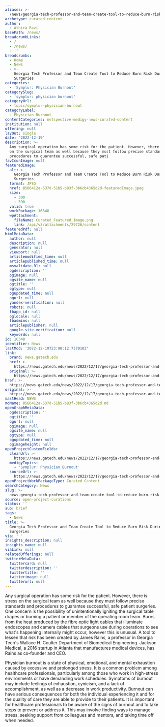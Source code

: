 ```yaml
---
aliases: >-
  /news/georgia-tech-professor-and-team-create-tool-to-reduce-burn-risk-during-surgeries
archetype: curated-content
author:
  - Athira Ravi
basePath: /news/
breadcrumbLinks:
  - /
  - /news/
  - ''
breadcrumbs:
  - Home
  - News
  - >-
    Georgia Tech Professor and Team Create Tool to Reduce Burn Risk During
    Surgeries
categories:
  - 'Symplur: Physician Burnout'
categorySlug:
  - 'symplur: physician burnout'
categoryUrl:
  - topic/symplur-physician-burnout
categoryLabel:
  - Physician Burnout
contentCategories: netspective-medigy-news-curated-content
institution: null
offering: null
layOut: single
date: '2022-12-19'
description: >-
  Any surgical operation has some risk for the patient. However, there is stress
  on the surgical team as well because they must follow precise standards and
  procedures to guarantee successful, safe pati
favIconImage: null
featuredImage:
  alt: >-
    Georgia Tech Professor and Team Create Tool to Reduce Burn Risk During
    Surgeries
  format: JPEG
  href: 8566412a-537d-51b5-b83f-3b6cb4365d2d-featuredImage.jpeg
  size:
    - 300
    - 590
  valid: true
  workPackage: 16348
  wpAttachment:
    fileName: Curated_Featured_Image.png
    link: /api/v3/attachments/29726/content
featuredPdf: null
htmlMetaData:
  author: null
  description: null
  generator: null
  viewport: null
  articlemodified_time: null
  articlepublished_time: null
  msvalidate.01: null
  ogdescription: ''
  ogimage: null
  ogsite_name: null
  ogtitle: ''
  ogtype: null
  ogupdated_time: null
  ogurl: null
  yandex-verification: null
  robots: null
  fbapp_id: null
  oglocale: null
  fbadmins: null
  articlepublisher: null
  google-site-verification: null
  keywords: null
id: 16348
identifier: News
lastMod: '2022-12-19T23:00:12.737010Z'
link:
  brand: news.gatech.edu
  href: >-
    https://news.gatech.edu/news/2022/12/17/georgia-tech-professor-and-team-create-tool-reduce-burn-risk-during-surgeries
  original: >-
    https://news.gatech.edu/news/2022/12/17/georgia-tech-professor-and-team-create-tool-reduce-burn-risk-during-surgeries
href: >-
  https://news.gatech.edu/news/2022/12/17/georgia-tech-professor-and-team-create-tool-reduce-burn-risk-during-surgeries
original: >-
  https://news.gatech.edu/news/2022/12/17/georgia-tech-professor-and-team-create-tool-reduce-burn-risk-during-surgeries
mastHead: NEWS
mdName: 8566412a-537d-51b5-b83f-3b6cb4365d2d.md
openGraphMetaData:
  ogdescription: ''
  ogtitle: ''
  ogurl: null
  ogimage: null
  ogsite_name: null
  ogtype: null
  ogupdated_time: null
  ogimageheight: null
openProjectCustomFields:
  cleanUrl: >-
    https://news.gatech.edu/news/2022/12/17/georgia-tech-professor-and-team-create-tool-reduce-burn-risk-during-surgeries
  medigyTopics:
    - 'Symplur: Physician Burnout'
  sourceUrl: >-
    https://news.gatech.edu/news/2022/12/17/georgia-tech-professor-and-team-create-tool-reduce-burn-risk-during-surgeries
openProjectWorkPackageType: Curated Content
searchCategory: News
slug: >-
  news-georgia-tech-professor-and-team-create-tool-to-reduce-burn-risk-during-surgeries
source: open-project-curations
status: ''
sub: brief
tags:
  - News
title: >-
  Georgia Tech Professor and Team Create Tool to Reduce Burn Risk During
  Surgeries
via: ' '
insights_description: null
insights_name: null
viaLink: null
relatedOfferings: null
twitterMetaData:
  twittercard: null
  twitterdescription: ''
  twittertitle: ''
  twitterimage: null
  twitterurl: null
---
```

<p>Any surgical operation has some risk for the patient. However, there is stress on the surgical team as well because they must follow precise standards and procedures to guarantee successful, safe patient surgeries. One concern is the possibility of unintentionally igniting the surgical table drapes or burning a patient or member of the operating room team. Burns from the heat produced by the fibre optic light cables that illuminate endoscopes and camera cables that surgeons use during operations to see what's happening internally might occur, however this is unusual. A tool to lessen that risk has been created by James Rains, a professor in Georgia Tech's Wallace H. Coulter Department of Biomedical Engineering. Jackson Medical, a 2016 startup in Atlanta that manufactures medical devices, has Rains as co-founder and CEO.&nbsp;</p><p>Physician burnout is a state of physical, emotional, and mental exhaustion caused by excessive and prolonged stress. It is a common problem among healthcare professionals, particularly among those who work in high-stress environments or have demanding work schedules. Symptoms of burnout may include feelings of exhaustion, cynicism, and a lack of accomplishment, as well as a decrease in work productivity. Burnout can have serious consequences for both the individual experiencing it and for the quality of care they are able to provide to their patients. It is important for healthcare professionals to be aware of the signs of burnout and to take steps to prevent or address it. This may involve finding ways to manage stress, seeking support from colleagues and mentors, and taking time off when needed.</p><p>&nbsp;</p>